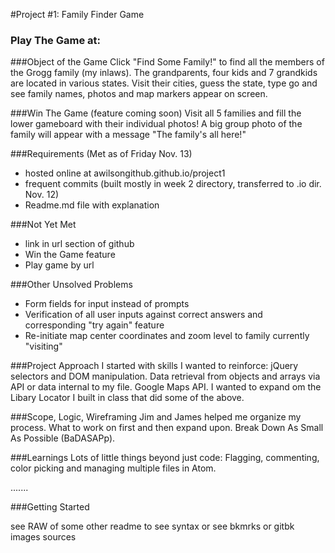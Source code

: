 #Project #1: Family Finder Game

### Play The Game at: 

###Object of the Game
Click "Find Some Family!" to find all the members of the Grogg family (my inlaws). The grandparents, four kids and 7 grandkids are located in various states. Visit their cities, guess the state, type go and see family names, photos and map markers appear on screen. 

###Win The Game (feature coming soon)
Visit all 5 families and fill the lower gameboard with their individual photos!  A big group photo of the family will appear with a message "The family's all here!" 

###Requirements (Met as of Friday Nov. 13)
* hosted online at awilsongithub.github.io/project1
* frequent commits (built mostly in week 2 directory, transferred to .io dir. Nov. 12)
* Readme.md file with explanation

###Not Yet Met
* link in url section of github
* Win the Game feature
* Play game by url

###Other Unsolved Problems
* Form fields for input instead of prompts
* Verification of all user inputs against correct answers and corresponding "try again" feature
* Re-initiate map center coordinates and zoom level to family currently "visiting" 

###Project Approach
I started with skills I wanted to reinforce: jQuery selectors and DOM manipulation. Data retrieval from objects and arrays via API or data internal to my file. Google Maps API. I wanted to expand om the Libary Locator I built in class that did some of the above. 

###Scope, Logic, Wireframing
Jim and James helped me organize my process. What to work on first and then expand upon. Break Down As Small As Possible (BaDASAPp). 

###Learnings
Lots of little things beyond just code: Flagging, commenting, color picking and managing multiple files in Atom. 

.......

###Getting Started

see RAW of some other readme to see syntax
or see bkmrks or gitbk
images
sources



